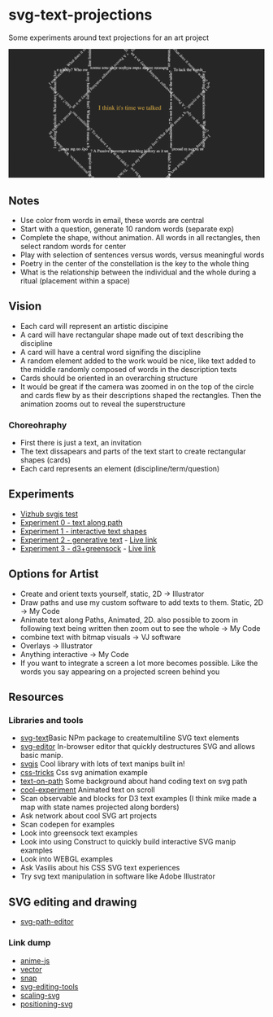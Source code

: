 # svg-text-projections
Some experiments around text projections for an art project

![Image of experiment 3](https://github.com/Razpudding/svg-text-projections/blob/master/images/exp3.png)

## Notes
- Use color from words in email, these words are central
- Start with a question, generate 10 random words (separate exp)
- Complete the shape, without animation. All words in all rectangles, then select random words for center
- Play with selection of sentences versus words, versus meaningful words
- Poetry in the center of the constellation is the key to the whole thing
- What is the relationship between the individual and the whole during a ritual (placement within a space)

## Vision
- Each card will represent an artistic discipine
- A card will have rectangular shape made out of text describing the discipline
- A card will have a central word signifing the discipline
- A random element added to the work would be nice, like text added to the middle randomly composed of words in the description texts
- Cards should be oriented in an overarching structure
- It would be great if the camera was zoomed in on the top of the circle and cards flew by as their descriptions shaped the rectangles. Then the animation zooms out to reveal the superstructure

### Choreohraphy
- First there is just a text, an invitation
- The text dissapears and parts of the text start to create rectangular shapes (cards)
- Each card represents an element (discipline/term/question)

## Experiments
- [Vizhub svgjs test](https://vizhub.com/Razpudding/86bd2b28c4034086a4112794a57e66f7?edit=files&file=index.html)
- [Experiment 0 - text along path](https://github.com/Razpudding/svg-text-projections/tree/master/0-text-along-path)
- [Experiment 1 - interactive text shapes](https://github.com/Razpudding/svg-text-projections/tree/master/1-interactive-text-shapes)
- [Experiment 2 - generative text](https://github.com/Razpudding/svg-text-projections/tree/master/2-generative-text) - [Live link](https://vizhub.com/Razpudding/3769e8974c3b4abcae1e5a26d94735f4)
- [Experiment 3 - d3+greensock](https://github.com/Razpudding/svg-text-projections/tree/master/3-d3-greensock) - [Live link](https://vizhub.com/Razpudding/ac3f7015fe914b4c9d4b3bc8f4b16922?edit=files&file=index.js)

## Options for Artist
- Create and orient texts yourself, static, 2D -> Illustrator
- Draw paths and use my custom software to add texts to them. Static, 2D -> My Code
- Animate text along Paths, Animated, 2D. also possible to zoom in following text being written then zoom out to see the whole -> My Code
- combine text with bitmap visuals -> VJ software
- Overlays -> Illustrator
- Anything interactive -> My Code
- If you want to integrate a screen a lot more becomes possible. Like the words you say appearing on a projected screen behind you

## Resources

### Libraries and tools
- [svg-text](https://github.com/dowjones/svg-text)Basic NPm package to createmultiline SVG text elements
- [svg-editor](https://experiments.withgoogle.com/svg-editor) In-browser editor that quickly destructures SVG and allows basic manip.
- [svgjs](https://svgjs.com/docs/3.0/) Cool library with lots of text manips built in!
- [css-tricks](https://css-tricks.com/how-to-animate-text-with-svg-and-css/) Css svg animation example 
- [text-on-path](https://vanseodesign.com/web-design/svg-text-on-pathpart-2/) Some background about hand coding text on svg path
- [cool-experiment](https://tympanus.net/codrops/2020/02/26/animating-svg-text-on-a-path/) Animated text on scroll
- Scan observable and blocks for D3 text examples (I think mike made a map with state names projected along borders)
- Ask network about cool SVG art projects
- Scan codepen for examples
- Look into greensock text examples
- Look into using Construct to quickly build interactive SVG manip examples
- Look into WEBGL examples
- Ask Vasilis about his CSS SVG text experiences
- Try svg text manipulation in software like Adobe Illustrator

## SVG editing and drawing
- [svg-path-editor](https://yqnn.github.io/svg-path-editor/)

### Link dump
- [anime-js](https://animejs.com/)
- [vector](https://vectr.com/)
- [snap](http://snapsvg.io/)
- [svg-editing-tools](https://css-tricks.com/tools-visualize-edit-svg-paths-kinda/)
- [scaling-svg](https://css-tricks.com/scale-svg/)
- [positioning-svg](https://www.sarasoueidan.com/blog/nesting-svgs/)